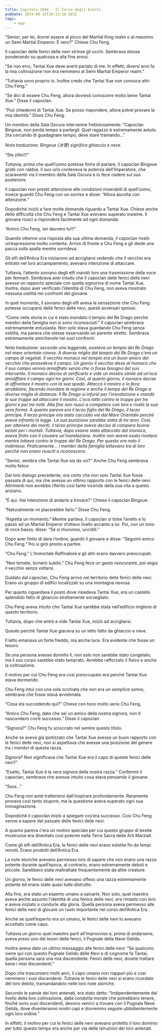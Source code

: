 ```yaml
---
title: Capitolo 2044 - Il Corso degli Eventi
pubDate: 2024-08-15T18:13:16.581Z
tags:
    - mga
---
```





“Senior, per lei, dovrei essere al picco del Martial King realm o al massimo un Semi Martial Emperor. È vero?” Chiese Chu Feng.


Il capoclan delle fenici delle nevi strinse gli occhi. Sembrava stesse ponderando su qualcosa e alla fine annuì.

“Se non erro, Tantai Xue deve averti parlato di me. In effetti, diversi anni fa la mia coltivazione non era nemmeno al Semi Martial Emperor realm.”


“Tuttavia sono proprio io. Inoltre credo che Tantai Xue non conosce altri Chu Feng.”


“Se dici di essere Chu Feng, allora dovresti conoscere molto bene Tantai Xue.” Disse il capoclan.


“Può chiedermi di Tantai Xue. Se posso rispondere, allora potrei provare la mia identità.” Disse Chu Feng.


Un membro della Sala Oscura intervenne frettolosamente: “Capoclan Bingxue, non perda tempo a parlargli. Quel ragazzo è estremamente astuto. Sta cercando di guadagnare tempo, deve stare tramando…”


<em>Nota traduzione: Bingxue (冰雪) significa ghiaccio e neve.</em>


“Sta zitto!!!”


Tuttavia, prima che quell’uomo potesse finire di parlare, il capoclan Bingxue gridò con rabbia. Il suo urlo conteneva la potenza dell’Imperatore, che scaraventò via il membro della Sala Oscura e lo fece cadere sul suo posteriore.


Il capoclan non prestò attenzione alle condizioni miserabili di quell’uomo, invece guardò Chu Feng con un sorriso e disse: “Allora ascolta con attenzione.”


Dopodiché iniziò a fare molte domande riguardo a Tantai Xue. Chiese anche delle difficoltà che Chu Feng e Tantai Xue avevano superato insieme. Il giovane riuscì a rispondere facilmente ad ogni domanda.


“Amico Chu Feng, sei davvero tu!!!”


Quando ottenne una risposta alla sua ultima domanda, il capoclan rivelò un’espressione molto contenta. Arrivò di fronte a Chu Feng e gli diede una pacca sulla spalla mentre sorrideva.


Gli elfi dell’Antica Era iniziarono ad accigliarsi vedendo che il vecchio era entrato nel loro accampamento, avevano intenzione di attaccare.


Tuttavia, l’attento sovrano degli elfi mandò loro una trasmissione della voce per fermarli. Sembrava aver intuito che il capoclan delle fenici delle nevi avesse un rapporto speciale con quella signorina di nome Tantai Xue. Inoltre, dopo aver verificato l’identità di Chu Feng, non aveva mostrato nessuna ostilità nei confronti del giovane.


In quel momento, il sovrano degli elfi aveva la sensazione che Chu Feng potesse occuparsi delle fenici delle nevi, questi avversari spinosi.

“Come nella storia in cui è stato inondato il tempio del Re Drago perché membri della famiglia non si sono riconosciuti.” Il capoclan sembrava estremamente entusiasta. Non solo stava guardando Chu Feng senza ostilità, ma pareva che stesse osservando un parente stretto. Sembrava estremamente amichevole nei suoi confronti.


<em>Nota traduzione: secondo una leggenda, esisteva un tempio del Re Drago nel mare orientale cinese. A diverse miglia dal tempio del Re Drago c’era un campo di vegetali. Il vecchio monaco nel tempio era un buon amico del vecchio che possedeva il campo.
Un giorno il vecchio disse al monaco che il suo campo veniva annaffiato senza che ci fosse bisogno del suo intervento.
Il monaco decise di verificarlo e vide un mostro simile ad un’oca annaffiare il campo ogni tre giorni. Così, al quarto giorno, il monaco decise di affrontare il mostro con la sua spada. Attaccò il mostro e lo fece arrabbiare, facendo inondare la regione e anche il tempo del Re Drago a diverse miglia di distanza. Il Re Drago si infuriò per l'inondazione e mandò le sue truppe ad attaccare il mostro.
L’oca lottò contro le truppe per tre giorni e per tre notti. Alla fine non riuscì a competere con loro e rivelò la sua vera forma. A quanto pareva era il terzo figlio del Re Drago, il terzo principe. Il terzo principe era stato cacciato via dal Mare Orientale perché aveva infranto la legge. La sua punizione sarebbe stata di tre anni. Così, per ottenere dei meriti, il terzo principe aveva deciso di compiere buone azioni per i mortali.
Tuttavia, dopo essere stato attaccato dal monaco, aveva finito con il causare un’inondazione. Inoltre non aveva osato rivelarsi mentre lottava contro le truppe del Re Drago. Per questo era nato il malinteso. Praticamente… i membri della famiglia lottavano tra di loro perché non erano riusciti a riconoscersi.</em>


“Senior, sembra che Tantai Xue sia da voi?” Anche Chu Feng sembrava molto felice.


Dal loro dialogo precedente, era certo che non solo Tantai Xue fosse passata di qui, ma che avesse un ottimo rapporto con le fenici delle nevi. Altrimenti non avrebbe riferito così tante vicende della sua vita a questo anziano.


“È qui. Hai intenzione di andarla a trovare?” Chiese il capoclan Bingxue.


“Naturalmente mi piacerebbe farlo.” Disse Chu Feng.


“Aspetta un momento.” Mentre parlava, il capoclan si tolse l’anello e lo passò ad un Martial Emperor d’ottavo livello accanto a lui. Poi, con un tono di voce basso, disse: “Se si muovono, uccidili.”


Dopo aver finito di dare l’ordine, guardò il giovane e disse: “Seguimi amico Chu Feng.” Poi si girò pronto a partire.

“Chu Feng.” L’Immortale Raffinatore e gli altri erano davvero preoccupati.


“Non temete, tornerò subito.” Chu Feng fece un gesto noncurante, poi seguì il vecchio senza voltarsi.


Guidato dal capoclan, Chu Feng arrivò nel territorio delle fenici delle nevi. Erano un gruppo di edifici localizzati su una montagna nevosa.


Per quanto riguardava il posto dove risiedeva Tantai Xue, era un castello splendido fatto di ghiaccio strettamente sorvegliato.

Chu Feng aveva intuito che Tantai Xue sarebbe stata nell’edificio migliore di questo territorio.


Tuttavia, dopo che entrò e vide Tantai Xue, iniziò ad accigliarsi.


Questo perché Tantai Xue giaceva su un letto fatto da ghiaccio e neve.


Il letto emanava un forte freddo, ma anche luce. Era evidente che fosse un tesoro.


Se una persona avesse dormito lì, non solo non sarebbe stato congelato, ma il suo corpo sarebbe stato temprato. Avrebbe rafforzato il fisico e anche la coltivazione.


Il motivo per cui Chu Feng era così preoccupato era perché Tantai Xue stava dormendo.

Chu Feng intuì con una sola occhiata che non era un semplice sonno, sembrava che fosse stava avvelenata.

“Cosa sta succedendo qui?” Chiese con tono molto serio Chu Feng.

“Amico Chu Feng, dato che sei un amico della nostra signora, non ti nasconderò cos’è successo.” Disse il capoclan.

“Signora?” Chu Feng fu scioccato nel sentire questo titolo.


Anche se aveva già ipotizzato che Tantai Xue avesse un buon rapporto con le fenici delle nevi, non si aspettava che avesse una posizione del genere tra i membri di questa razza.


Signora? Non significava che Tantai Xue era il capo di queste fenici delle nevi?”

“Esatto, Tantai Xue è la vera signora della nostra razza.” Confermò il capoclan, sembrava che avesse intuito cosa stava pensando il giovane.


“Ssss…”


Chu Feng non poté trattenersi dall’inspirare profondamente. Raramente provava così tanto stupore, ma la questione aveva superato ogni sua immaginazione.


Dopodiché il capoclan iniziò a spiegare cos’era successo. Così Chu Feng venne a sapere del passato delle fenici delle nevi.

A quanto pareva c’era un motivo speciale per cui questo gruppo di bestie mostruose era diventato così potente nella Terra Sacra delle Arti Marziali.


Come gli elfi dell’Antica Era, le fenici delle nevi erano esistite fin da tempi remoti. Erano prodotti dell’Antica Era.


Le note storiche avevano permesso loro di sapere che non erano una razza potente durante quell’epoca, al contrario, erano estremamente deboli e piccole. Sarebbero state maltrattate frequentemente da altre creature.


Un giorno, le fenici delle nevi avevano offeso una razza estremamente potente ed erano state quasi tutte distrutte.


Alla fine, era stato un esperto umano a salvarle. Non solo, quel maestro aveva anche assunto l’identità di una fenice delle nevi, era rimasto con loro e aveva iniziato a condurle alla gloria. Quella persona aveva permesso alle fenici delle nevi di giocare un ruolo importante nel corso dell’Antica Era.


Anche se quell’esperto era un umano, le fenici delle nevi lo avevano accettato come capo.


Tuttavia un giorno quel maestro partì all’improvviso e, prima di andarsene, aveva preso uno dei tesori delle fenici, il Pugnale della Neve Gelida.


Inoltre aveva dato un ultimo messaggio alle fenici delle nevi: “Se qualcuno viene qui con questo Pugnale Gelido delle Nevi e di cognome fa Tantai, quella persona sarà una mia discendente. Fenici delle nevi, dovete trattare bene i miei discendenti.”


Dopo che trascorsero molti anni, il capo umano non riapparì più e così nemmeno i suoi discendenti. Tuttavia le fenici delle nevi si erano ricordate del loro debito, tramandandolo nelle loro note storiche.


Secondo le parole dei loro antenati, era stato detto: “Indipendentemente dal livello della loro coltivazione, dalla condotta morale che potrebbero tenere, finché sono suoi discendenti, devono venirci a trovare con il Pugnale Neve Gelida, dove diventeranno nostri capi e dovremmo seguire ubbidientemente ogni loro ordine.”


In effetti, il motivo per cui le fenici delle nevi avevano protetto il loro dominio per tutto questo tempo era anche per via delle istruzioni dei loro antenati.

